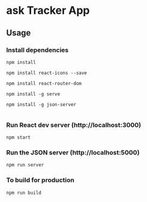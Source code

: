 # ask Tracker App



## Usage

### Install dependencies

```
npm install

npm install react-icons --save

npm install react-router-dom

npm install -g serve

npm install -g json-server


```

### Run React dev server (http://localhost:3000)

```
npm start
```

### Run the JSON server (http://localhost:5000)

```
npm run server
```

### To build for production

```
npm run build
```
